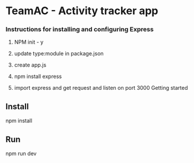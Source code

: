 # TeamAC - Activity tracker app

### Instructions for installing and configuring Express
1. NPM init - y

2. update type:module in package.json

3. create app.js

4. npm install express

5. import express and get request and listen on port 3000 Getting started

## Install

npm install

## Run

npm run dev
